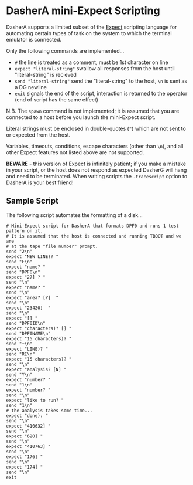 # DasherA mini-Expect Scripting

DasherA supports a limited subset of the [Expect](https://en.wikipedia.org/wiki/Expect) scripting language for automating certain types of task on the system to which the terminal emulator is connected.

Only the following commands are implemented...
 * `#` the line is treated as a comment, must be 1st character on line
 * `expect "literal-string"` swallow all responses from the host until "literal-string" is recieved
 * `send "literal-string"` send the "literal-string" to the host, `\n` is sent as a DG newline
 * `exit` signals the end of the script, interaction is returned to the operator (end of script has the same effect)

N.B. The `spawn` command is not implemented; it is assumed that you are connected to a host before you launch the mini-Expect script.

Literal strings must be enclosed in double-quotes (`"`) which are not sent to or expected from the host.

Variables, timeouts, conditions, escape characters (other than `\n`), and all other Expect features not listed above are not supported.

**BEWARE** - this version of Expect is infinitely patient; if you make a mistake in your script, or the host does not respond as expected DasherG will hang and need to be terminated.  When writing scripts the `-tracescript` option to DasherA is your best friend!

## Sample Script
The following script automates the formatting of a disk...
```
# Mini-Expect script for DasherA that formats DPF0 and runs 1 test pattern on it.
# It is assumed that the host is connected and running TBOOT and we are
# at the tape "file number" prompt.
send "2\n"
expect "NEW LINE)? "
send "F\n"
expect "name? "
send "DPF0\n"
expect "27] ? "
send "\n"
expect "name? "
send "\n"
expect "area? [Y]  "
send "\n"
expect "23420]  "
send "\n"
expect "[] "
send "DPF0ID\n"
expect "characters)? [] "
send "DPF0NAME\n"
expect "15 characters)? "
send "+\n"
expect "LINE)? "
send "RE\n"
expect "15 characters)? "
send "\n"
expect "analysis? [N] "
send "Y\n"
expect "number? "
send "1\n"
expect "number? "
send "\n"
expect "like to run? "
send "1\n"
# the analysis takes some time...
expect "done): "
send "\n"
expect "410632] "
send "\n"
expect "620] "
send "\n"
expect "410763] "
send "\n"
expect "176] "
send "\n"
expect "174] "
send "\n"
exit
```

